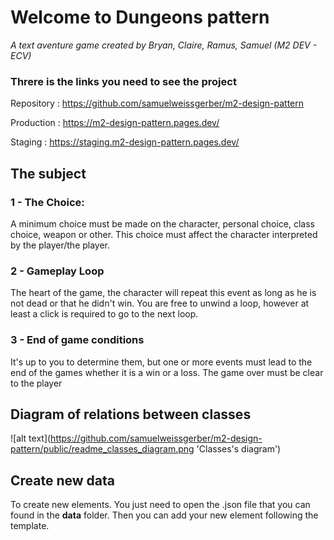 # Welcome to Dungeons pattern

_A text aventure game created by Bryan, Claire, Ramus, Samuel (M2 DEV - ECV)_

### Threre is the links you need to see the project

Repository : https://github.com/samuelweissgerber/m2-design-pattern

Production : https://m2-design-pattern.pages.dev/

Staging : https://staging.m2-design-pattern.pages.dev/

## The subject

### 1 - The Choice:

A minimum choice must be made on the character, personal choice, class choice,
weapon or other. This choice must affect the character interpreted by the player/the
player.

### 2 - Gameplay Loop

The heart of the game, the character will repeat this event as long as he is not dead or
that he didn't win. You are free to unwind a loop, however at least
a click is required to go to the next loop.

### 3 - End of game conditions

It's up to you to determine them, but one or more events must lead to the end of the
games whether it is a win or a loss. The game over must be clear to the
player

## Diagram of relations between classes

![alt text](https://github.com/samuelweissgerber/m2-design-pattern/public/readme_classes_diagram.png 'Classes's diagram')

## Create new data

To create new elements. You just need to open the .json file that you can found in the **data** folder. Then you can add your new element following the template.
